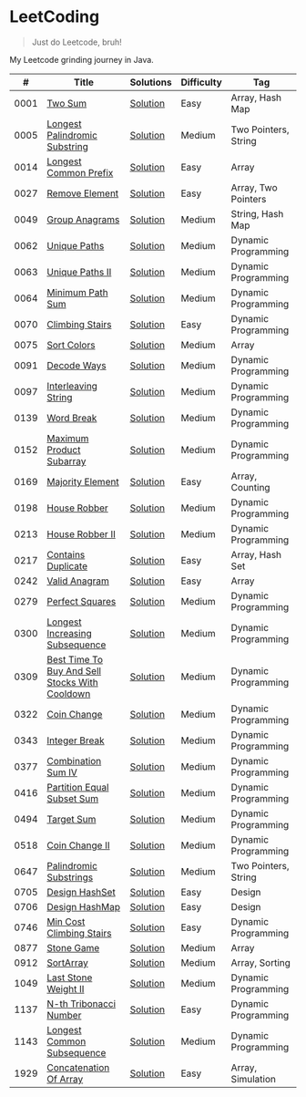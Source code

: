 # LeetCoding

> Just do Leetcode, bruh!

My Leetcode grinding journey in Java.

| #    | Title                                                                                                                          | Solutions                                                                                                        | Difficulty | Tag                  |
|------|--------------------------------------------------------------------------------------------------------------------------------|------------------------------------------------------------------------------------------------------------------|------------|----------------------|
| 0001 | [Two Sum](https://leetcode.com/problems/two-sum/)                                                                              | [Solution](src/main/java/org/redquark/leetcoding/arrays/TwoSum.java)                                             | Easy       | Array, Hash Map      |
| 0005 | [Longest Palindromic Substring](https://leetcode.com/problems/longest-palindromic-substring/)                                  | [Solution](src/main/java/org/redquark/leetcoding/twopointers/LongestPalindromicSubstring.java)                   | Medium     | Two Pointers, String |
| 0014 | [Longest Common Prefix](https://leetcode.com/problems/longest-common-prefix/)                                                  | [Solution](src/main/java/org/redquark/leetcoding/arrays/LongestCommonPrefix.java)                                | Easy       | Array                |
| 0027 | [Remove Element](https://leetcode.com/problems/remove-element/)                                                                | [Solution](src/main/java/org/redquark/leetcoding/arrays/RemoveElement.java)                                      | Easy       | Array, Two Pointers  |
| 0049 | [Group Anagrams](https://leetcode.com/problems/group-anagrams/)                                                                | [Solution](src/main/java/org/redquark/leetcoding/strings/GroupAnagrams.java)                                     | Medium     | String, Hash Map     |
| 0062 | [Unique Paths](https://leetcode.com/problems/unique-paths/)                                                                    | [Solution](src/main/java/org/redquark/leetcoding/dynamicprogramming/UniquePaths.java)                            | Medium     | Dynamic Programming  |
| 0063 | [Unique Paths II](https://leetcode.com/problems/unique-paths-ii/)                                                              | [Solution](src/main/java/org/redquark/leetcoding/dynamicprogramming/UniquePathsII.java)                          | Medium     | Dynamic Programming  |
| 0064 | [Minimum Path Sum](https://leetcode.com/problems/minimum-path-sum/)                                                            | [Solution](src/main/java/org/redquark/leetcoding/dynamicprogramming/MinimumPathSum.java)                         | Medium     | Dynamic Programming  |
| 0070 | [Climbing Stairs](https://leetcode.com/problems/climbing-stairs/)                                                              | [Solution](src/main/java/org/redquark/leetcoding/dynamicprogramming/ClimbingStairs.java)                         | Easy       | Dynamic Programming  |
| 0075 | [Sort Colors](https://leetcode.com/problems/sort-colors/)                                                                      | [Solution](src/main/java/org/redquark/leetcoding/arrays/SortColors.java)                                         | Medium     | Array                |
| 0091 | [Decode Ways](https://leetcode.com/problems/decode-ways/)                                                                      | [Solution](src/main/java/org/redquark/leetcoding/dynamicprogramming/DecodeWays.java)                             | Medium     | Dynamic Programming  |
| 0097 | [Interleaving String](https://leetcode.com/problems/interleaving-string/)                                                      | [Solution](src/main/java/org/redquark/leetcoding/dynamicprogramming/InterleavingString.java)                     | Medium     | Dynamic Programming  |
| 0139 | [Word Break](https://leetcode.com/problems/word-break/)                                                                        | [Solution](src/main/java/org/redquark/leetcoding/dynamicprogramming/WordBreak.java)                              | Medium     | Dynamic Programming  |
| 0152 | [Maximum Product Subarray](https://leetcode.com/problems/maximum-product-subarray/)                                            | [Solution](src/main/java/org/redquark/leetcoding/dynamicprogramming/MaximumProductSubarray.java)                 | Medium     | Dynamic Programming  |
| 0169 | [Majority Element](https://leetcode.com/problems/majority-element/)                                                            | [Solution](src/main/java/org/redquark/leetcoding/arrays/MajorityElement.java)                                    | Easy       | Array, Counting      |
| 0198 | [House Robber](https://leetcode.com/problems/house-robber/)                                                                    | [Solution](src/main/java/org/redquark/leetcoding/dynamicprogramming/HouseRobber.java)                            | Medium     | Dynamic Programming  |
| 0213 | [House Robber II](https://leetcode.com/problems/house-robber-ii/)                                                              | [Solution](src/main/java/org/redquark/leetcoding/dynamicprogramming/HouseRobberII.java)                          | Medium     | Dynamic Programming  |
| 0217 | [Contains Duplicate](https://leetcode.com/problems/contains-duplicate/)                                                        | [Solution](src/main/java/org/redquark/leetcoding/arrays/ContainsDuplicate.java)                                  | Easy       | Array, Hash Set      |
| 0242 | [Valid Anagram](https://leetcode.com/problems/valid-anagram/)                                                                  | [Solution](src/main/java/org/redquark/leetcoding/arrays/ValidAnagram.java)                                       | Easy       | Array                |
| 0279 | [Perfect Squares](https://leetcode.com/problems/perfect-squares/)                                                              | [Solution](src/main/java/org/redquark/leetcoding/dynamicprogramming/PerfectSquares.java)                         | Medium     | Dynamic Programming  |
| 0300 | [Longest Increasing Subsequence](https://leetcode.com/problems/longest-increasing-subsequence/)                                | [Solution](src/main/java/org/redquark/leetcoding/dynamicprogramming/LongestIncreasingSubsequence.java)           | Medium     | Dynamic Programming  |
| 0309 | [Best Time To Buy And Sell Stocks With Cooldown](https://leetcode.com/problems/best-time-to-buy-and-sell-stock-with-cooldown/) | [Solution](src/main/java/org/redquark/leetcoding/dynamicprogramming/BestTimeToBuyAndSellStocksWithCooldown.java) | Medium     | Dynamic Programming  |
| 0322 | [Coin Change](https://leetcode.com/problems/coin-change/)                                                                      | [Solution](src/main/java/org/redquark/leetcoding/dynamicprogramming/CoinChange.java)                             | Medium     | Dynamic Programming  |
| 0343 | [Integer Break](https://leetcode.com/problems/integer-break/)                                                                  | [Solution](src/main/java/org/redquark/leetcoding/dynamicprogramming/IntegerBreak.java)                           | Medium     | Dynamic Programming  |
| 0377 | [Combination Sum IV](https://leetcode.com/problems/combination-sum-iv/)                                                        | [Solution](src/main/java/org/redquark/leetcoding/dynamicprogramming/CombinationSumIV.java)                       | Medium     | Dynamic Programming  |
| 0416 | [Partition Equal Subset Sum](https://leetcode.com/problems/partition-equal-subset-sum/)                                        | [Solution](src/main/java/org/redquark/leetcoding/dynamicprogramming/PartitionEqualSubsetSum.java)                | Medium     | Dynamic Programming  |
| 0494 | [Target Sum](https://leetcode.com/problems/target-sum/)                                                                        | [Solution](src/main/java/org/redquark/leetcoding/dynamicprogramming/TargetSum.java)                              | Medium     | Dynamic Programming  |
| 0518 | [Coin Change II](https://leetcode.com/problems/coin-change-ii/)                                                                | [Solution](src/main/java/org/redquark/leetcoding/dynamicprogramming/CoinChangeII.java)                           | Medium     | Dynamic Programming  |
| 0647 | [Palindromic Substrings](https://leetcode.com/problems/palindromic-substrings/)                                                | [Solution](src/main/java/org/redquark/leetcoding/twopointers/PalindromicSubstrings.java)                         | Medium     | Two Pointers, String |
| 0705 | [Design HashSet](https://leetcode.com/problems/design-hashset/)                                                                | [Solution](src/main/java/org/redquark/leetcoding/design/DesignHashSet.java)                                      | Easy       | Design               |
| 0706 | [Design HashMap](https://leetcode.com/problems/design-hashmap/)                                                                | [Solution](src/main/java/org/redquark/leetcoding/design/DesignHashMap.java)                                      | Easy       | Design               |
| 0746 | [Min Cost Climbing Stairs](https://leetcode.com/problems/min-cost-climbing-stairs/)                                            | [Solution](src/main/java/org/redquark/leetcoding/dynamicprogramming/MinCostClimbingStairs.java)                  | Easy       | Dynamic Programming  |
| 0877 | [Stone Game](https://leetcode.com/problems/stone-game/)                                                                        | [Solution](src/main/java/org/redquark/leetcoding/arrays/StoneGame.java)                                          | Medium     | Array                |
| 0912 | [SortArray](https://leetcode.com/problems/sort-array/)                                                                         | [Solution](src/main/java/org/redquark/leetcoding/arrays/SortArray.java)                                          | Medium     | Array, Sorting       |
| 1049 | [Last Stone Weight II](https://leetcode.com/problems/last-stone-weight-ii/)                                                    | [Solution](src/main/java/org/redquark/leetcoding/dynamicprogramming/LastStoneWeightII.java)                      | Medium     | Dynamic Programming  |
| 1137 | [N-th Tribonacci Number](https://leetcode.com/problems/n-th-tribonacci-number/)                                                | [Solution](src/main/java/org/redquark/leetcoding/dynamicprogramming/NthTribonacciNumber.java)                    | Easy       | Dynamic Programming  |
| 1143 | [Longest Common Subsequence](https://leetcode.com/problems/longest-common-subsequence/)                                        | [Solution](src/main/java/org/redquark/leetcoding/dynamicprogramming/LongestCommonSubsequence.java)               | Medium     | Dynamic Programming  |
| 1929 | [Concatenation Of Array](https://leetcode.com/problems/concatenation-of-array/)                                                | [Solution](src/main/java/org/redquark/leetcoding/arrays/ConcatenationOfArray.java)                               | Easy       | Array, Simulation    |